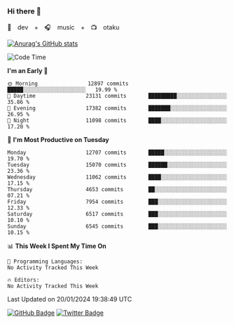 ### Hi there 👋

🚀　dev　+　🎧　music　+　📺　otaku


[![Anurag's GitHub stats](https://github-readme-stats.vercel.app/api?username=koheitasaka&count_private=true&show_icons=true&theme=monokai)](https://github.com/koheitasaka/github-readme-stats)

<!--START_SECTION:waka-->
![Code Time](http://img.shields.io/badge/Code%20Time-1%2C161%20hrs%2023%20mins-blue)

**I'm an Early 🐤** 

```text
🌞 Morning                12897 commits       █████░░░░░░░░░░░░░░░░░░░░   19.99 % 
🌆 Daytime                23131 commits       █████████░░░░░░░░░░░░░░░░   35.86 % 
🌃 Evening                17382 commits       ███████░░░░░░░░░░░░░░░░░░   26.95 % 
🌙 Night                  11098 commits       ████░░░░░░░░░░░░░░░░░░░░░   17.20 % 
```
📅 **I'm Most Productive on Tuesday** 

```text
Monday                   12707 commits       █████░░░░░░░░░░░░░░░░░░░░   19.70 % 
Tuesday                  15070 commits       ██████░░░░░░░░░░░░░░░░░░░   23.36 % 
Wednesday                11062 commits       ████░░░░░░░░░░░░░░░░░░░░░   17.15 % 
Thursday                 4653 commits        ██░░░░░░░░░░░░░░░░░░░░░░░   07.21 % 
Friday                   7954 commits        ███░░░░░░░░░░░░░░░░░░░░░░   12.33 % 
Saturday                 6517 commits        ███░░░░░░░░░░░░░░░░░░░░░░   10.10 % 
Sunday                   6545 commits        ███░░░░░░░░░░░░░░░░░░░░░░   10.15 % 
```


📊 **This Week I Spent My Time On** 

```text
💬 Programming Languages: 
No Activity Tracked This Week

🔥 Editors: 
No Activity Tracked This Week
```


 Last Updated on 20/01/2024 19:38:49 UTC
<!--END_SECTION:waka-->

[![GitHub Badge](https://img.shields.io/badge/GitHub-100000?style=for-the-badge&logo=github&logoColor=white)](https://github.com/koheitasaka)
[![Twitter Badge](https://img.shields.io/badge/Twitter-1DA1F2?style=for-the-badge&logo=twitter&logoColor=white)](https://twitter.com/sleep_asleep_)
